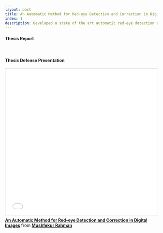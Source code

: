 ```yaml
---
layout: post
title: An Automatic Method for Red-eye Detection and Correction in Digital Images (Undergrad Thesis)
index: 1
description: Developed a state of the art automatic red-eye detection and correction system based on computer vision and pattern recognition algorithms. The system achieved 92% accuracy rate with very fast response.
---
```


#### Thesis Report
<object data="/assets/pdf/RedEyeThesisReport.pdf" type="application/pdf" width="100%" height="800px">
</object>
<br>

#### Thesis Defense Presentation
<iframe src="//www.slideshare.net/slideshow/embed_code/key/LAhtHBb7vUpNp" width="595" height="485" frameborder="0" marginwidth="0" marginheight="0" scrolling="no" style="border:1px solid #CCC; border-width:1px; margin-bottom:5px; max-width: 100%;" allowfullscreen> </iframe> <div style="margin-bottom:5px"> <strong> <a href="//www.slideshare.net/mushfekurrahman/an-automatic-method-for-redeye-detection-and-correction-in-digital-images" title="An Automatic Method for Red-eye Detection and Correction in Digital Images" target="_blank">An Automatic Method for Red-eye Detection and Correction in Digital Images</a> </strong> from <strong><a href="https://www.slideshare.net/mushfekurrahman" target="_blank">Mushfekur Rahman</a></strong> </div>
